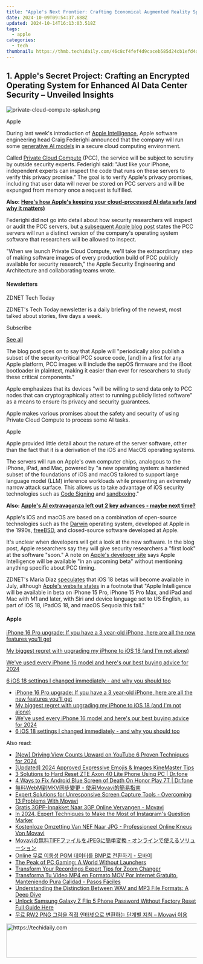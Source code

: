 ```yaml
---
title: "Apple's Next Frontier: Crafting Economical Augmented Reality Spectacles and Headsets, Unveiled by ZDNET"
date: 2024-10-09T09:54:37.688Z
updated: 2024-10-14T16:13:03.518Z
tags:
  - apple
categories:
  - tech
thumbnail: https://thmb.techidaily.com/46c8cf4fef4d9caceb585d24cb1efd4ab3d96a7a079f3d76d0f775d7c744fc08.jpg
---
```


## 1. Apple's Secret Project: Crafting an Encrypted Operating System for Enhanced AI Data Center Security – Unveiled Insights

![private-cloud-compute-splash.png](https://www.zdnet.com/a/img/resize/6a55f443c4975694c93bbe4b1a6e34788d588daa/2024/06/18/26e555de-1eb0-40f8-80a2-d9c874a9adcd/private-cloud-compute-splash.png?auto=webp&width=1280)

Apple

During last week's introduction of [Apple Intelligence](https://www.zdnet.com/article/every-new-feature-apple-unveiled-for-iphone-ipad-mac-and-more-this-fall-including-ai/), Apple software engineering head Craig Federighi announced that the company will run some [generative AI models](https://www.zdnet.com/article/what-is-generative-ai-and-why-is-it-so-popular-heres-everything-you-need-to-know/) in a secure cloud computing environment.

Called [Private Cloud Compute](https://www.zdnet.com/article/heres-how-apples-keeping-your-cloud-processed-ai-data-safe-and-why-it-matters/) (PCC), the service will be subject to scrutiny by outside security experts. Federighi said: "Just like your iPhone, independent experts can inspect the code that runs on these servers to verify this privacy promise." The goal is to verify Apple's privacy promises, including that user data will never be stored on PCC servers and will be expunged from memory once a request is fulfilled. 

**Also:** [**Here's how Apple's keeping your cloud-processed AI data safe (and why it matters)**](https://www.zdnet.com/article/heres-how-apples-keeping-your-cloud-processed-ai-data-safe-and-why-it-matters/)

Federighi did not go into detail about how security researchers will inspect or audit the PCC servers, but [a subsequent Apple blog post](https://security.apple.com/blog/private-cloud-compute/) states the PCC servers will run a distinct version of the company's operating system software that researchers will be allowed to inspect. 

"When we launch Private Cloud Compute, we'll take the extraordinary step of making software images of every production build of PCC publicly available for security research," the Apple Security Engineering and Architecture and collaborating teams wrote.

#### Newsletters

ZDNET Tech Today

ZDNET's Tech Today newsletter is a daily briefing of the newest, most talked about stories, five days a week.

 Subscribe

[See all](https://www.zdnet.com/newsletters/)

The blog post goes on to say that Apple will "periodically also publish a subset of the security-critical PCC source code, \[and\] in a first for any Apple platform, PCC images will include the sepOS firmware and the iBoot bootloader in plaintext, making it easier than ever for researchers to study these critical components."

Apple emphasizes that its devices "will be willing to send data only to PCC nodes that can cryptographically attest to running publicly listed software" as a means to ensure its privacy and security guarantees. 

Apple makes various promises about the safety and security of using Private Cloud Compute to process some AI tasks.

Apple

Apple provided little detail about the nature of the server software, other than the fact that it is a derivation of the iOS and MacOS operating systems. 

The servers will run on Apple's own computer chips, analogous to the iPhone, iPad, and Mac, powered by "a new operating system: a hardened subset of the foundations of iOS and macOS tailored to support large language model (LLM) inference workloads while presenting an extremely narrow attack surface. This allows us to take advantage of iOS security technologies such as [Code Signing](https://support.apple.com/guide/security/app-code-signing-process-sec7c917bf14/web) and [sandboxing](https://support.apple.com/guide/security/security-of-runtime-process-sec15bfe098e/web)."

**Also:** [**Apple's AI extravaganza left out 2 key advances - maybe next time?**](https://www.zdnet.com/article/apples-ai-extravaganza-left-out-2-key-advances-maybe-next-time/)

Apple's iOS and macOS are based on a combination of open-source technologies such as the [Darwin](https://en.wikipedia.org/wiki/Darwin%5F%28operating%5Fsystem%29) operating system, developed at Apple in the 1990s, [freeBSD](https://en.wikipedia.org/wiki/FreeBSD), and closed-source software developed at Apple.

It's unclear when developers will get a look at the new software. In the blog post, Apple researchers say they will give security researchers a "first look" at the software "soon." A note on [Apple's developer site](https://developer.apple.com/apple-intelligence/) says Apple Intelligence will be available "in an upcoming beta" without mentioning anything specific about PCC timing.

ZDNET's Maria Diaz [speculates](https://www.zdnet.com/article/heres-every-iphone-model-that-will-support-apples-latest-ai-features-for-now/) that iOS 18 betas will become available in July, although [Apple's website states](https://www.apple.com/apple-intelligence/) in a footnote that "Apple Intelligence will be available in beta on iPhone 15 Pro, iPhone 15 Pro Max, and iPad and Mac with M1 and later, with Siri and device language set to US English, as part of iOS 18, iPadOS 18, and macOS Sequoia this fall."

#### Apple

[iPhone 16 Pro upgrade: If you have a 3 year-old iPhone, here are all the new features you'll get](https://www.zdnet.com/article/iphone-16-pro-and-pro-max-hands-on/ "iPhone 16 Pro upgrade: If you have a 3 year-old iPhone, here are all the new features you'll get")

[My biggest regret with upgrading my iPhone to iOS 18 (and I'm not alone)](https://www.zdnet.com/article/my-biggest-regret-with-upgrading-my-iphone-to-ios-18-and-im-not-alone/ "My biggest regret with upgrading my iPhone to iOS 18 (and I'm not alone)")

[We've used every iPhone 16 model and here's our best buying advice for 2024](https://www.zdnet.com/article/iphone-16-pro-max-buying-advice-2024/ "We've used every iPhone 16 model and here's our best buying advice for 2024")

[6 iOS 18 settings I changed immediately - and why you should too](https://www.zdnet.com/article/6-ios-18-settings-i-changed-immediately-and-why-you-should-too/ "6 iOS 18 settings I changed immediately - and why you should too")

* [iPhone 16 Pro upgrade: If you have a 3 year-old iPhone, here are all the new features you'll get](https://www.zdnet.com/article/iphone-16-pro-and-pro-max-hands-on/ "iPhone 16 Pro upgrade: If you have a 3 year-old iPhone, here are all the new features you'll get")
* [My biggest regret with upgrading my iPhone to iOS 18 (and I'm not alone)](https://www.zdnet.com/article/my-biggest-regret-with-upgrading-my-iphone-to-ios-18-and-im-not-alone/ "My biggest regret with upgrading my iPhone to iOS 18 (and I'm not alone)")
* [We've used every iPhone 16 model and here's our best buying advice for 2024](https://www.zdnet.com/article/iphone-16-pro-max-buying-advice-2024/ "We've used every iPhone 16 model and here's our best buying advice for 2024")
* [6 iOS 18 settings I changed immediately - and why you should too](https://www.zdnet.com/article/6-ios-18-settings-i-changed-immediately-and-why-you-should-too/ "6 iOS 18 settings I changed immediately - and why you should too")

<ins class="adsbygoogle"
     style="display:block"
     data-ad-format="autorelaxed"
     data-ad-client="ca-pub-7571918770474297"
     data-ad-slot="1223367746"></ins>

<ins class="adsbygoogle"
     style="display:block"
     data-ad-client="ca-pub-7571918770474297"
     data-ad-slot="8358498916"
     data-ad-format="auto"
     data-full-width-responsive="true"></ins>

<span class="atpl-alsoreadstyle">Also read:</span>
<div><ul>
<li><a href="https://youtube-lab.techidaily.com/riving-view-counts-upward-on-youtube-6-proven-techniques-for-2024/"><u>[New] Driving View Counts Upward on YouTube 6 Proven Techniques for 2024</u></a></li>
<li><a href="https://fox-info.techidaily.com/updated-2024-approved-expressive-emojis-and-images-kinemaster-tips/"><u>[Updated] 2024 Approved Expressive Emojis & Images KineMaster Tips</u></a></li>
<li><a href="https://phone-solutions.techidaily.com/3-solutions-to-hard-reset-zte-axon-40-lite-phone-using-pc-drfone-by-drfone-reset-android-reset-android/"><u>3 Solutions to Hard Reset ZTE Axon 40 Lite Phone Using PC | Dr.fone</u></a></li>
<li><a href="https://howto.techidaily.com/4-ways-to-fix-android-blue-screen-of-death-on-honor-play-7t-drfone-by-drfone-fix-android-problems-fix-android-problems/"><u>4 Ways to Fix Android Blue Screen of Death On Honor Play 7T | Dr.fone</u></a></li>
<li><a href="https://some-tips.techidaily.com/webmmkv-movavi/"><u>無料WebM到MKV同步變更 - 使用Movavi的簡易指南</u></a></li>
<li><a href="https://some-tips.techidaily.com/expert-solutions-for-unresponsive-screen-capture-tools-overcoming-13-problems-with-movavi/"><u>Expert Solutions for Unresponsive Screen Capture Tools - Overcoming 13 Problems With Movavi</u></a></li>
<li><a href="https://some-tips.techidaily.com/gratis-3gpp-inpakket-naar-3gp-online-vervangen-movavi/"><u>Gratis 3GPP-Inpakket Naar 3GP Online Vervangen - Movavi</u></a></li>
<li><a href="https://instagram-clips.techidaily.com/in-2024-expert-techniques-to-make-the-most-of-instagrams-question-marker/"><u>In 2024, Expert Techniques to Make the Most of Instagram's Question Marker</u></a></li>
<li><a href="https://some-tips.techidaily.com/kostenloze-omzetting-van-nef-naar-jpg-professioneel-online-kneus-von-movavi/"><u>Kostenloze Omzetting Van NEF Naar JPG - Professioneel Online Kneus Von Movavi</u></a></li>
<li><a href="https://some-tips.techidaily.com/movavitiffjpeg/"><u>Movaviの無料TIFFファイルをJPEGに簡単変換 - オンラインで使えるソリューション</u></a></li>
<li><a href="https://some-guidance.techidaily.com/online-pgm-bmp/"><u>Online 무료 이동성 PGM 데이터를 BMP로 전환하기 - 모바이</u></a></li>
<li><a href="https://win-forum.techidaily.com/the-peak-of-pc-gaming-a-world-without-launchers/"><u>The Peak of PC Gaming: A World Without Launchers</u></a></li>
<li><a href="https://extra-lessons.techidaily.com/transform-your-recordings-expert-tips-for-zoom-changer/"><u>Transform Your Recordings Expert Tips for Zoom Changer</u></a></li>
<li><a href="https://some-tips.techidaily.com/transforma-tu-video-mp4-en-formato-mov-por-internet-gratuito-manteniendo-pura-calidad-pasos-faciles/"><u>Transforma Tu Vídeo MP4 en Formato MOV Por Internet Gratuito, Manteniendo Pura Calidad - Pasos Fáciles</u></a></li>
<li><a href="https://some-tips.techidaily.com/understanding-the-distinction-between-wav-and-mp3-file-formats-a-deep-dive/"><u>Understanding the Distinction Between WAV and MP3 File Formats: A Deep Dive</u></a></li>
<li><a href="https://android-unlock.techidaily.com/unlock-samsung-galaxy-z-flip-5-phone-password-without-factory-reset-full-guide-here-by-drfone-android/"><u>Unlock Samsung Galaxy Z Flip 5 Phone Password Without Factory Reset Full Guide Here</u></a></li>
<li><a href="https://some-tips.techidaily.com/rw2-png-movavi/"><u>무료 RW2 PNG 그림을 직접 인터넷으로 변환하는 단계별 지침 – Movavi 이용</u></a></li>
</ul></div>

<!-- affiliate ads begin -->
<a href="https://appsumo.8odi.net/c/5597632/2087389/7443" target="_top" id="2087389">
  <img src="//a.impactradius-go.com/display-ad/7443-2087389" border="0" alt="https://techidaily.com" width="728" height="90"/>
</a>
<img height="0" width="0" src="https://appsumo.8odi.net/i/5597632/2087389/7443" style="position:absolute;visibility:hidden;" border="0" />
<!-- affiliate ads end -->

